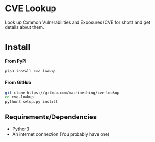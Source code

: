 # CVE Lookup
Look up Common Vulnerabilities and Exposures (CVE for short) and get details about them.

# Install
#### From PyPi
```sh
pip3 install cve_lookup
```

#### From GitHub

```sh
git clone https://github.com/machinething/cve-lookup
cd cve-lookup
python3 setup.py install
```

## Requirements/Dependencies

- Python3
- An internet connection (You probably have one)
